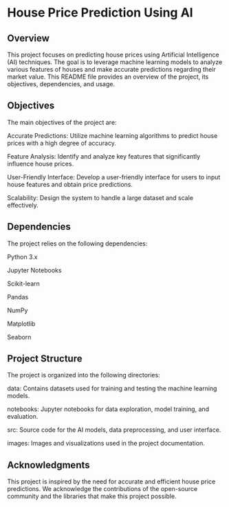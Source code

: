 # House Price Prediction Using AI

## Overview
This project focuses on predicting house prices using Artificial Intelligence (AI) techniques. The goal is to leverage machine learning models to analyze various features of houses and make accurate predictions regarding their market value. This README file provides an overview of the project, its objectives, dependencies, and usage.

## Objectives

The main objectives of the project are:

Accurate Predictions: Utilize machine learning algorithms to predict house prices with a high degree of accuracy.

Feature Analysis: Identify and analyze key features that significantly influence house prices.

User-Friendly Interface: Develop a user-friendly interface for users to input house features and obtain price predictions.

Scalability: Design the system to handle a large dataset and scale effectively.

## Dependencies

The project relies on the following dependencies:

Python 3.x

Jupyter Notebooks

Scikit-learn

Pandas

NumPy

Matplotlib

Seaborn

## Project Structure

The project is organized into the following directories:

data: Contains datasets used for training and testing the machine learning models.

notebooks: Jupyter notebooks for data exploration, model training, and evaluation.

src: Source code for the AI models, data preprocessing, and user interface.

images: Images and visualizations used in the project documentation.

## Acknowledgments

This project is inspired by the need for accurate and efficient house price predictions. We acknowledge the contributions of the open-source community and the libraries that make this project possible.

